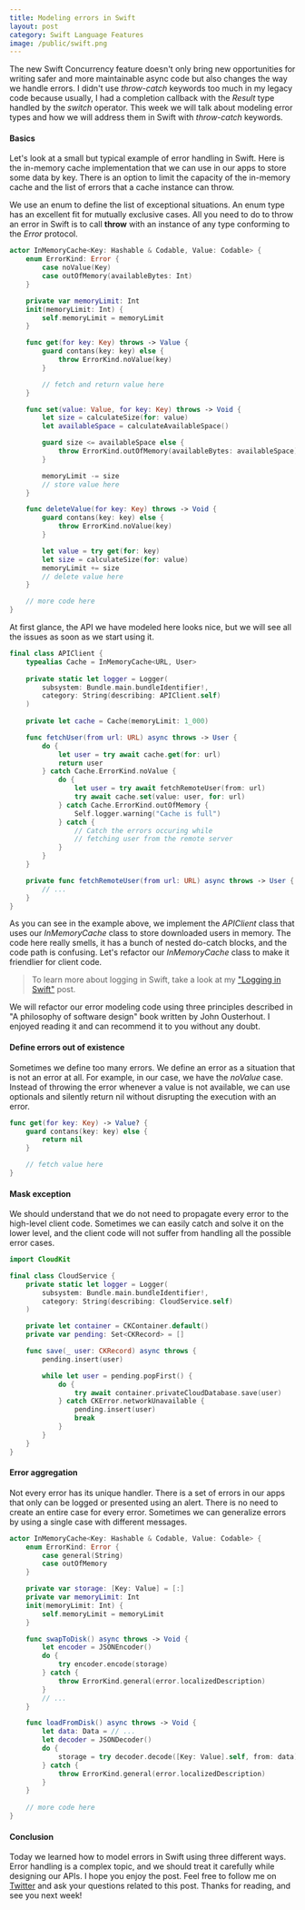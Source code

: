```yaml
---
title: Modeling errors in Swift
layout: post
category: Swift Language Features
image: /public/swift.png
---
```


The new Swift Concurrency feature doesn't only bring new opportunities for writing safer and more maintainable async code but also changes the way we handle errors. I didn't use *throw-catch* keywords too much in my legacy code because usually, I had a completion callback with the *Result* type handled by the *switch* operator. This week we will talk about modeling error types and how we will address them in Swift with *throw-catch* keywords.

#### Basics
Let's look at a small but typical example of error handling in Swift. Here is the in-memory cache implementation that we can use in our apps to store some data by key. There is an option to limit the capacity of the in-memory cache and the list of errors that a cache instance can throw.

We use an enum to define the list of exceptional situations. An enum type has an excellent fit for mutually exclusive cases. All you need to do to throw an error in Swift is to call **throw** with an instance of any type conforming to the *Error* protocol.

```swift
actor InMemoryCache<Key: Hashable & Codable, Value: Codable> {
    enum ErrorKind: Error {
        case noValue(Key)
        case outOfMemory(availableBytes: Int)
    }

    private var memoryLimit: Int
    init(memoryLimit: Int) {
        self.memoryLimit = memoryLimit
    }

    func get(for key: Key) throws -> Value {
        guard contans(key: key) else {
            throw ErrorKind.noValue(key)
        }

        // fetch and return value here
    }

    func set(value: Value, for key: Key) throws -> Void {
        let size = calculateSize(for: value)
        let availableSpace = calculateAvailableSpace()

        guard size <= availableSpace else {
            throw ErrorKind.outOfMemory(availableBytes: availableSpace)
        }

        memoryLimit -= size
        // store value here
    }

    func deleteValue(for key: Key) throws -> Void {
        guard contans(key: key) else {
            throw ErrorKind.noValue(key)
        }

        let value = try get(for: key)
        let size = calculateSize(for: value)
        memoryLimit += size
        // delete value here
    }

    // more code here
}
```

At first glance, the API we have modeled here looks nice, but we will see all the issues as soon as we start using it.

```swift
final class APIClient {
    typealias Cache = InMemoryCache<URL, User>
    
    private static let logger = Logger(
        subsystem: Bundle.main.bundleIdentifier!,
        category: String(describing: APIClient.self)
    )
    
    private let cache = Cache(memoryLimit: 1_000)

    func fetchUser(from url: URL) async throws -> User {
        do {
            let user = try await cache.get(for: url)
            return user
        } catch Cache.ErrorKind.noValue {
            do {
                let user = try await fetchRemoteUser(from: url)
                try await cache.set(value: user, for: url)
            } catch Cache.ErrorKind.outOfMemory {
                Self.logger.warning("Cache is full")
            } catch {
                // Catch the errors occuring while
                // fetching user from the remote server
            }
        }
    }

    private func fetchRemoteUser(from url: URL) async throws -> User {
        // ...
    }
}
```

As you can see in the example above, we implement the *APIClient* class that uses our *InMemoryCache* class to store downloaded users in memory. The code here really smells, it has a bunch of nested do-catch blocks, and the code path is confusing. Let's refactor our *InMemoryCache* class to make it friendlier for client code.

> To learn more about logging in Swift, take a look at my ["Logging in Swift"](/2022/04/06/logging-in-swift/) post.

We will refactor our error modeling code using three principles described in "A philosophy of software design" book written by John Ousterhout. I enjoyed reading it and can recommend it to you without any doubt.

#### Define errors out of existence
Sometimes we define too many errors. We define an error as a situation that is not an error at all. For example, in our case, we have the *noValue* case. Instead of throwing the error whenever a value is not available, we can use optionals and silently return nil without disrupting the execution with an error.

```swift
func get(for key: Key) -> Value? {
    guard contans(key: key) else {
        return nil
    }

    // fetch value here
}
```

#### Mask exception
We should understand that we do not need to propagate every error to the high-level client code. Sometimes we can easily catch and solve it on the lower level, and the client code will not suffer from handling all the possible error cases.

```swift
import CloudKit

final class CloudService {
    private static let logger = Logger(
        subsystem: Bundle.main.bundleIdentifier!,
        category: String(describing: CloudService.self)
    )

    private let container = CKContainer.default()
    private var pending: Set<CKRecord> = []

    func save(_ user: CKRecord) async throws {
        pending.insert(user)

        while let user = pending.popFirst() {
            do {
                try await container.privateCloudDatabase.save(user)
            } catch CKError.networkUnavailable {
                pending.insert(user)
                break
            }
        }
    }
}
```

#### Error aggregation
Not every error has its unique handler. There is a set of errors in our apps that only can be logged or presented using an alert. There is no need to create an entire case for every error. Sometimes we can generalize errors by using a single case with different messages.

```swift
actor InMemoryCache<Key: Hashable & Codable, Value: Codable> {
    enum ErrorKind: Error {
        case general(String)
        case outOfMemory
    }

    private var storage: [Key: Value] = [:]
    private var memoryLimit: Int
    init(memoryLimit: Int) {
        self.memoryLimit = memoryLimit
    }

    func swapToDisk() async throws -> Void {
        let encoder = JSONEncoder()
        do {
            try encoder.encode(storage)
        } catch {
            throw ErrorKind.general(error.localizedDescription)
        }
        // ...
    }

    func loadFromDisk() async throws -> Void {
        let data: Data = // ...
        let decoder = JSONDecoder()
        do {
            storage = try decoder.decode([Key: Value].self, from: data)
        } catch {
            throw ErrorKind.general(error.localizedDescription)
        }
    }
    
    // more code here
}
```

#### Conclusion
Today we learned how to model errors in Swift using three different ways. Error handling is a complex topic, and we should treat it carefully while designing our APIs. I hope you enjoy the post. Feel free to follow me on [Twitter](https://twitter.com/mecid) and ask your questions related to this post. Thanks for reading, and see you next week!
